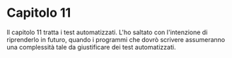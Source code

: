 # Capitolo 11

Il capitolo 11 tratta i test automatizzati. L'ho saltato con l'intenzione di riprenderlo in futuro, quando i programmi che dovrò scrivere assumeranno una complessità tale da giustificare dei test automatizzati.
